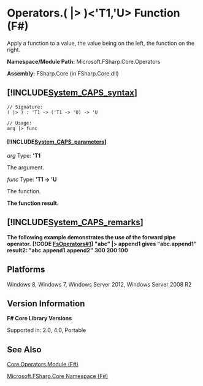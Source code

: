 # Operators.( |> )<'T1,'U> Function (F#)

Apply a function to a value, the value being on the left, the function on the right.

**Namespace/Module Path:** Microsoft.FSharp.Core.Operators

**Assembly:** FSharp.Core (in FSharp.Core.dll)


## [!INCLUDE[System_CAPS_syntax](//System/Token/System_CAPS_syntax_md.md)]

```
// Signature:
( |> ) : 'T1 -> ('T1 -> 'U) -> 'U

// Usage:
arg |> func
```

#### [!INCLUDE[System_CAPS_parameters](//System/Token/System_CAPS_parameters_md.md)]
*arg*
Type: **'T1**


The argument.


*func*
Type: **'T1 -&gt; 'U**


The function.



**The function result.**
## [!INCLUDE[System_CAPS_remarks](//System/Token/System_CAPS_remarks_md.md)]
**The following example demonstrates the use of the forward pipe operator.**
**[!CODE [FsOperators#1](../CodeSnippet/VS_Snippets_Fsharp/fsoperators/FSharp/fs/program.fs#1)]**
**"abc" |&gt; append1 gives "abc.append1"**
**result2: "abc.append1.append2"**
**300 200 100**
## Platforms
Windows 8, Windows 7, Windows Server 2012, Windows Server 2008 R2


## Version Information
**F# Core Library Versions**

Supported in: 2.0, 4.0, Portable




## See Also
[Core.Operators Module &#40;F&#35;&#41;](Core.Operators+Module+28%F%2329%.md)

[Microsoft.FSharp.Core Namespace &#40;F&#35;&#41;](Microsoft.FSharp.Core+Namespace+28%F%2329%.md)

